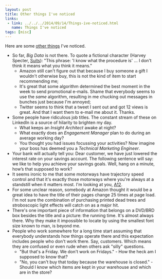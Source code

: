 ```yaml
---
layout: post
title: Other things I've noticed
links: 
 - link: ../../../2014/09/14/Things-ive-noticed.html
   name: Things I've noticed
tags: [misc]
---
```

Here are some [other things][things] I've noticed.

* So far, *Big Data* is not there. To quote a fictional character (Harvey Specter, [Suits][suits]): "This phrase: 'I know what the procedure is' ... I don't think it means what you think it means."
  * Amazon still can't figure out that because I buy someone a gift I wouldn't otherwise buy, this is not the kind of item to start recommending me;
  * It's great that some algorithm determined the best moment in the week to send promotional e-mails. Shame that everybody seems to use the *same* algorithm, resulting in me chucking out messages in bunches just because I'm annoyed;
  * Twitter seems to think that a tweet I sent out and got 12 views is great. And that I want them to e-mail me about it. Thanks.
* Some people have ridiculous job titles. The constant stream of these on LinkedIn is a source of hilarity to brighten my day.
  * What keeps an *Insight Architect* awake at night? 
  * What exactly does an *Engagement Manager* plan to do during an average working day? 
  * You thought you had issues focussing your activities? Now imagine your boss has deemed you a  *Technical Marketing Engineer*.
* Your bank will actually tell you: Dear customer, we have just lowered the interest rate on your savings account. The following sentence will say: we like to help you achieve your savings goals. Well, hang on a minute, how’s that supposed to work?
* It seems ironic to me that some motorways have trajectory speed control and that it's exactly those motorways where you're always at a standstill when it matters most. I'm looking at you, [A12][a12].
* For some unclear reason, somebody at Amazon thought it would be a great idea to have the title of their pages change 25 times at page load. I'm not sure the combination of purchasing printed dead trees and stroboscopic light effects will catch on as a major hit.
* There's one important piece of information that belongs on a DVD/BRD box besides the title and a picture: the running time. It's almost always there. Why they make it impossible to locate by using the smallest font size known to man, is beyond me.
* People who work somewhere for a long time start assuming that everybody understands how things operate there and this expectation includes people who don't work there. Say, customers. Which means they are confused or even rude when others ask "silly" questions.
  * "But that's a Friday. We don't work on Fridays." - How the heck am I supposed to know that?
  * "No, you can't buy that today because the warehouse is closed." - Should I know which items are kept in your warehouse and which are in the store?

[suits]: http://www.imdb.com/title/tt1632701/ "Suits"
[a12]: http://www.wegenwiki.nl/A12_(Nederland) "A12 Motorway, The Netherlands"
[things]: ../../../2014/09/14/Things-ive-noticed.html "Things I've noticed"